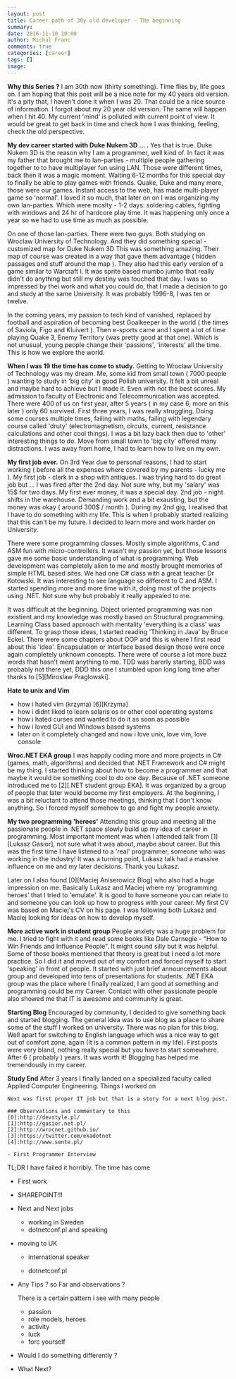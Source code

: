 ```yaml
---
layout: post
title: Career path of 30y old developer - The beginning
summary: 
date: 2016-11-10 10:00
author: Michal Franc
comments: true
categories: [career]
tags: []
image: 
---
```


**Why this Series ?** I am 30th now (thirty something). Time flies by, life goes on. I am hoping that this post will be a nice note for my 40 years old version. It's a pity that, I haven't done it when I was 20. That could be a nice source of information. I forgot about my 20 year old version. The same will happen when I hit 40. My current 'mind' is polluted with current point of view. It would be great to get back in time and check how I was thinking, feeling, check the old perspective.

**My dev career started with Duke Nukem 3D ... .** Yes that is true. Duke Nukem 3D is the reason why I am a programmer, well kind of. In fact it was my father that brought me to lan-parties - multiple people gathering together to to have multiplayer fun using LAN. Those were different times, back then it was a magic moment. Waiting 6-12 months for this special day to finally be able to play games with friends. Quake, Duke and many more, those were our games. Instant access to the web, has made multi-player game so 'normal'. I loved it  so much, that later on on I was organizing my own lan-parties. Which were moslty - 1-2 days: soldering cables, fighting with windows and 24 hr of hardcore play time. It was happening only once a year so we had to use time as much as possible.

On one of those lan-parties. There were two guys. Both studying on Wroclaw University of Technology. And they did something special - customized map for Duke Nukem 3D This was something amazing. Their map of course was created in a way that gave them advantage ( hidden passages and stuff around the map ). They also had this early version of a game similar to Warcraft I. It was sprite based mumbo jumbo that really didn't do anything but still my destiny was touched that day. I was so impressed by thei work and what you could do, that I made a decision to go and study at the same University. It was probably 1996-8, I was ten or twelve.

In the coming years, my passion to tech kind of vanished, replaced by football and aspiration of becoming best Goalkeeper in the world ( the times of Saviola, Figo and Kluivert ). Then e-sports came and I spent a lot of time playing Quake 3, Enemy Territory (was pretty good at that one). Which is not unusual, young people change their 'passions', 'interests' all the time. This is how we explore the world.

**When I was 19 the time has come to study.** Getting to Wroclaw University of Technology was my dream. Me, some kid from small town ( 7000 people ) wanting to study in 'big city' in good Polish university. It felt a bit unreal and maybe hard to achieve but I made it. Even with not the best scores. My admission to faculty of Electronic and Telecommunication was accepted. There were 400 of us on first year, after 5 years ( in my case 6, more on this later ) only 60 survived. First three years, I was really struggling. Doing some courses multiple times, failing with maths, failing with legendary course called 'druty' (electromagnetism, circuits, current, resistance calculations and other cool things). I was a bit lazy back then due to 'other' interesting things to do. Move from small town to 'big city' offered many distractions. I was away from home, I had to learn how to live on my own.

**My first job ever.** On 3rd Year due to personal reasons, I had to start working ( before all the expenses where covered by my parents - lucky me ). My first job - clerk in a shop with antiques. I was trying hard to do great job but ... I was fired after the 2nd day. Not sure why, but my 'salary' was 15$ for two days. My first ever money, it was a special day. 2nd job - night shifts in the warehouse. Demanding work and a bit exausting, but the money was okay ( around 300$ / month ). During my 2nd gig, I realised that I have to do something with my life. This is when I probably started realizing that this can't be my future. I decided to learn more and work harder on University.

There were some programming classes. Mostly simple algorithms, C and ASM fun with micro-controllers. It wasn't my passion yet, but those lessons gave me some basic understanding of what is programming. Web development was completely alien to me and mostly brought memories of simple HTML based sites. We had one C# class with a great teacher Dr Kotowski. It was interesting to see language so different to C and ASM. I started spending more and more time with it, doing most of the projects using .NET. Not sure why but probably it really appealed to me.

It was difficult at the beginning. Object oriented programming was non existient and my knowledge was mostly based on Structural programming. Learning Class based approach with mentality 'everything is a class' was different. To grasp those ideas, I started reading 'Thinking in Java' by Bruce Eckel. There were some chapters about OOP and this is where I first read about this 'idea'. Encapsulation or Interface based design those were once again completely unknown concepts. There were of course a lot more buzz words that hasn't ment anything to me. TDD was barerly starting, BDD was probably not there yet, DDD this one I stumbled upon long long time after thanks to [5][Miroslaw Praglowski].

**Hate to unix and Vim** 
- how i hated vim (krzyma) [6][Krzyma]
- how i didnt liked to learn solaris os or other cool operating systems
- how i hated curses and wanted to do it as soon as possible
- how i loved GUI and WIndows based systems
- later on it completely changed and now i love unix, love vim, love console

**Wroc.NET EKA group**	I was happily coding more and more projects in C# (games, math, algorithms) and decided that .NET Framework and C# might be my thing. I started thinking about how to become a programmer and that maybe it would be something cool to do one day. Because of .NET someone introduced me to [2][.NET student group EKA]. It was organized by a group of people that later would become my first employers. At the beginning, I was a bit reluctant to attend those meetings, thinking that I don't know anything. So I forced myself somehow to go and fight my people anxiety.

**My two programming 'heroes'** Attending this group and meeting all the passionate people in .NET space slowly build up my idea of career in programming. Most important moment was when I attended talk from [1][Lukasz Gasior], not sure what it was about, maybe about career. But this was the first time I have listened to a 'real' programmer, someone who was working in the industry! It was a turning point, Lukasz talk had a massive influence on me and my later decisions. Thank you Lukasz.

Later on I also found [0][Maciej Aniserowicz Blog] who also had a huge impression on me. Basically Lukasz and Maciej where my 'programming heroes' that I tried to 'emulate'. It is good to have someone you can relate to and someone you can look up how to progress with your career. My first CV was based on Maciej's CV on his page. I was following both Lukasz and Maciej looking for ideas on how to develop myself.

**More active work in student group** People anxiety was a huge problem for me. I tried to fight with it and read some books like Dale Carnegie - "How to Win Friends and Influence People". It might sound silly but it was helpful. Some of those books mentioned that theory is great but I need a lot more practice. So I did it and moved out of my comfort and forced myself to start 'speaking' in front of people. It started with just brief announcements about group and developed into tens of presentations for students. .NET EKA group was the place where I finally realized, I am good at something and programming could be my Career. Contact with other passionate people also showed me that IT is awesome and community is great.  

**Starting Blog** Encouraged by community, I decided to give something back and started blogging. The general idea was to use blog as a place to share some of the stuff I worked on university. There was no plan for this blog. Well apart for switching to English language which was a nice way to get out of comfort zone, again (It is a common pattern in my life). First posts were very bland, nothing really special but you have to start somewhere. After 6 ( probably ) years. It was worth it! Blogging has helped me tremendously in my career.

**Study End** After 3 years I finally landed on a specialized faculty called Applied Computer Engineering. Things I worked on

	Next was first proper IT job but that is a story for a next blog post.

	### Observations and commentary to this
	[0]:http://devstyle.pl/
	[1]:http://gasior.net.pl/
	[2]:http://wrocnet.github.io/
	[3]:https://twitter.com/ekadotnet
	[4]:http://www.sente.pl/
  [5]:http://praglowski.com/
  [6]:https://twitter.com/krzymsky


	- First Programmer Interview
TL;DR I have failed it horribly.
	The time has come
	
- First work
- SHAREPOINT!!!
- Next and Next jobs
	- working in Sweden
	- dotnetconf.pl and speaking
- moving to UK

	- international speaker


	- dotnetconf.pl
- Any Tips ? so Far and observations ?
	
	There is a certain pattern i see with many people
	- passion
	- role models, heroes
	- activity
	- luck
	- forc yourself
	
- Would I do something differently ?
- What Next?
